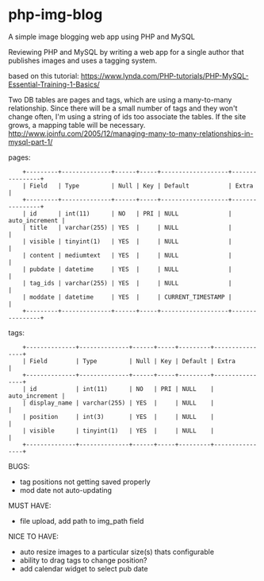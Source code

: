 # php-img-blog
A simple image blogging web app using PHP and MySQL

Reviewing PHP and MySQL by writing a web app for a single author that publishes images and uses a tagging system. 

based on this tutorial:
https://www.lynda.com/PHP-tutorials/PHP-MySQL-Essential-Training-1-Basics/

Two DB tables are pages and tags, which are using a many-to-many relationship.
Since there will be a small number of tags and they won't change often, I'm using a string of ids too associate the tables. 
If the site grows, a mapping table will be necessary.
http://www.joinfu.com/2005/12/managing-many-to-many-relationships-in-mysql-part-1/

pages:

        +---------+--------------+------+-----+-------------------+----------------+
        | Field   | Type         | Null | Key | Default           | Extra          |
        +---------+--------------+------+-----+-------------------+----------------+
        | id      | int(11)      | NO   | PRI | NULL              | auto_increment |
        | title   | varchar(255) | YES  |     | NULL              |                |
        | visible | tinyint(1)   | YES  |     | NULL              |                |
        | content | mediumtext   | YES  |     | NULL              |                |
        | pubdate | datetime     | YES  |     | NULL              |                |
        | tag_ids | varchar(255) | YES  |     | NULL              |                |
        | moddate | datetime     | YES  |     | CURRENT_TIMESTAMP |                |
        +---------+--------------+------+-----+-------------------+----------------+

tags:

        +--------------+--------------+------+-----+---------+----------------+
        | Field        | Type         | Null | Key | Default | Extra          |
        +--------------+--------------+------+-----+---------+----------------+
        | id           | int(11)      | NO   | PRI | NULL    | auto_increment |
        | display_name | varchar(255) | YES  |     | NULL    |                |
        | position     | int(3)       | YES  |     | NULL    |                |
        | visible      | tinyint(1)   | YES  |     | NULL    |                |
        +--------------+--------------+------+-----+---------+----------------+

BUGS:
 - tag positions not getting saved properly
 - mod date not auto-updating
 
 MUST HAVE:
 - file upload, add path to img_path field
 
 NICE TO HAVE:
 - auto resize images to a particular size(s) thats configurable
 - ability to drag tags to change position?
 - add calendar widget to select pub date 